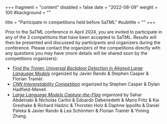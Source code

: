 +++
fragment = "content"
disabled = false
date = "2022-08-09"
weight = 100
#background = ""

title = "Participate in competitions held before SaTML"
#subtitle = ""
+++

Prior to the SaTML conference in April 2024, you are invited to participate in
any of the 3 competitions that have been accepted to SaTML. Results will then be
presented and discussed by participants and organizers during the conference.
Please contact the organizers of the competitions directly with any questions
you may have (more details will be shared soon by the competitions organizers): 
* [*Find the Trojan: Universal Backdoor Detection in Aligned Large Language
  Models*](https://github.com/ethz-spylab/rlhf_trojan_competition) organized by
  Javier Rando & Stephen Casper & Florian Tramèr.
* [*CNN Interpretability
  Competition*](https://benchmarking-interpretability.csail.mit.edu/challenges-and-prizes/)
  organized by Stephen Casper & Dylan Hadfield-Menell.
* [*Large Language Models Capture-the-Flag*](https://ctf.spylab.ai/) organized
  by Sahar Abdelnabi & Nicholas Carlini & Edoardo Debenedetti & Mario Fritz &
  Kai Greshake & Richard Hadzic & Thorsten Holz & Daphne Ippolito & Daniel
  Paleka & Javier Rando & Lea Schönherr & Florian Tramèr & Yiming Zhang.
